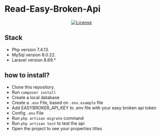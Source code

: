 # Read-Easy-Broken-Api
 
<p align="center">
<a href="https://packagist.org/packages/laravel/framework"><img src="https://img.shields.io/packagist/l/laravel/framework" alt="License"></a>
</p>

## Stack 

- Php version 7.4.13.
- MySql version 8.0.22.
- Laravel version 8.69.*

## how to install?

- Clone this repository.
- Run  <code>composer install</code>
- Create a local database
- Create a <code>.env</code> File, based on <code>.env.example</code> file
- Add EASYBROKER_API_KEY to .env file with your easy broken api token
- Config <code>.env</code> File
- Run <code>php artisan migrate</code> command
- Run <code>php artisan test</code> to test the api
- Open the project to see your properties titles

